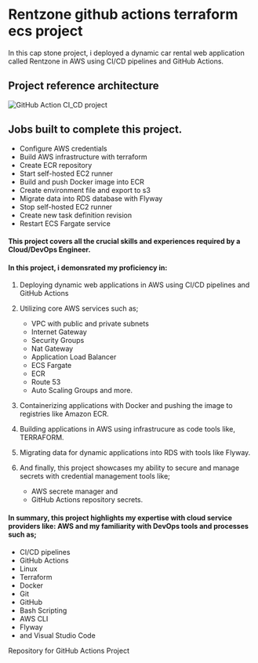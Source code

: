 # Rentzone github actions terraform ecs project

In this cap stone project, i deployed a dynamic car rental web application called Rentzone in AWS using CI/CD pipelines and GitHub Actions.


## Project reference architecture

![GitHub Action CI_CD project](https://github.com/georgeonalo/rentzone-github-actions-terraform-ecs-project/assets/115881685/08ca2709-f24d-4ec4-b69a-f659eaceb53c)



## Jobs built to complete this project.

- Configure AWS credentials
- Build AWS infrastructure with terraform
- Create ECR repository
- Start self-hosted EC2 runner
- Build and push Docker image into ECR
- Create environment file and export to s3
- Migrate data into RDS database with Flyway
- Stop self-hosted EC2 runner
- Create new task definition revision
- Restart ECS Fargate service



  
#### This project covers all the crucial skills and experiences required by a Cloud/DevOps Engineer.

#### In this project, i demonsrated my proficiency in:

1. Deploying dynamic web applications in AWS using CI/CD pipelines and GitHub Actions
2. Utilizing core AWS services such as;
   - VPC with public and private subnets
   - Internet Gateway
   - Security Groups
   - Nat Gateway
   - Application Load Balancer
   - ECS Fargate
   - ECR
   - Route 53
   - Auto Scaling Groups and more.

3. Containerizing applications with Docker and pushing the image to registries like Amazon ECR.
   
4. Building applications in AWS using infrastrucure as code tools like, TERRAFORM.
 
5. Migrating data for dynamic applications into RDS with tools like Flyway.
 
6. And finally, this project showcases my ability to secure and manage secrets with credential management tools like;
   - AWS secrete manager and
   - GitHub Actions repository secrets.



#### In summary, this project highlights my expertise with cloud service providers like: AWS and my familiarity with DevOps tools and processes such as;
- CI/CD pipelines
- GitHub Actions
- Linux
- Terraform
- Docker
- Git
- GitHub
- Bash Scripting
- AWS CLI
- Flyway
- and Visual Studio Code

  















   

Repository for GitHub Actions Project

